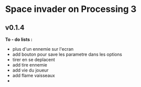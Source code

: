 # Space invader on Processing 3
## v0.1.4


**To - do lists :**

- plus d'un ennemie sur l'ecran 
- add bouton pour save les parametre dans les options
- tirer en se deplacent
- add tire ennemie
- add vie du joueur
- add flame vaisseaux 
- 

